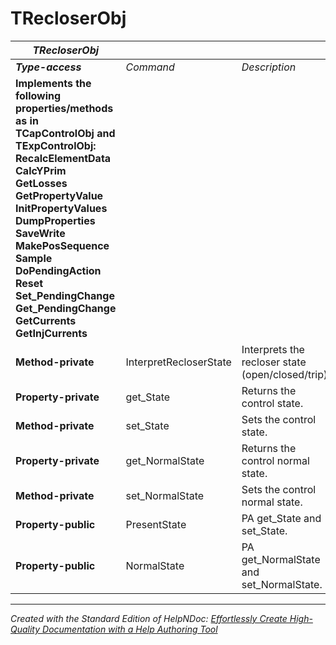 # TRecloserObj

| ***TRecloserObj*** |  |  |
| --- | --- | --- |
| ***Type-access*** | *Command* | *Description* |
| **Implements the following properties/methods as in TCapControlObj and TExpControlObj:** **RecalcElementData** **CalcYPrim** **GetLosses** **GetPropertyValue** **InitPropertyValues** **DumpProperties** **SaveWrite** **MakePosSequence** **Sample** **DoPendingAction** **Reset** **Set\_PendingChange** **Get\_PendingChange** **GetCurrents** **GetInjCurrents** |  |  |
| **Method-private** | InterpretRecloserState | Interprets the recloser state (open/closed/trip). |
| **Property-private** | get\_State | Returns the control state. |
| **Method-private** | set\_State | Sets the control state. |
| **Property-private** | get\_NormalState | Returns the control normal state. |
| **Method-private** | set\_NormalState | Sets the control normal state. |
| **Property-public** | PresentState | PA get\_State and set\_State. |
| **Property-public** | NormalState | PA get\_NormalState and set\_NormalState. |



***
_Created with the Standard Edition of HelpNDoc: [Effortlessly Create High-Quality Documentation with a Help Authoring Tool](<https://www.helpndoc.com/news-and-articles/2022-09-27-why-use-a-help-authoring-tool-instead-of-microsoft-word-to-produce-high-quality-documentation/>)_
